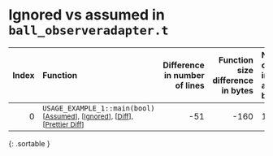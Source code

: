 # Ignored vs assumed in `ball_observeradapter.t`

<script src="../sorttable.js"></script>

|   Index | Function                                                                                                                                     |   Difference in number of lines |   Function size difference in bytes | Number of lines in assumed build   | Number of bytes in assumed build   | Number of lines in ignored build   | Number of bytes in ignored build   |
|--------:|:---------------------------------------------------------------------------------------------------------------------------------------------|--------------------------------:|------------------------------------:|:-----------------------------------|:-----------------------------------|:-----------------------------------|:-----------------------------------|
|       0 | `USAGE_EXAMPLE_1::main(bool)` <sup>\[[Assumed](0-assume)\], \[[Ignored](0-none)\], \[[Diff](0.diff.html)\], \[[Prettier Diff](0-diff.html)\] |                             -51 |                                -160 | 1,824                              | 4,212,272                          | 1,984                              | 4,212,272                          |
{: .sortable }
